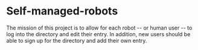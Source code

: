# Self-managed-robots
 The mission of this project is to allow for each robot -- or human user -- to log into the directory and edit their entry. In addition, new users should be able to sign up for the directory and add their own entry.
